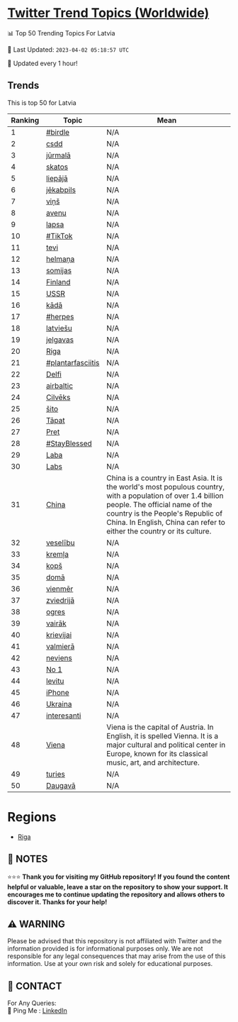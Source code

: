 [Twitter Trend Topics (Worldwide)](https://github.com/ErcinDedeoglu/Twitter-Trend-Topics)
==========


📊 Top 50 Trending Topics For Latvia

📆 Last Updated: `2023-04-02 05:18:57 UTC`

🔧 Updated every 1 hour!


## Trends

This is top 50 for Latvia

| Ranking | Topic | Mean |
| ------- | ------------ | ------------ |
| 1 | [#birdle](http://twitter.com/search?q=%23birdle) | N/A |
| 2 | [csdd](http://twitter.com/search?q=csdd) | N/A |
| 3 | [jūrmalā](http://twitter.com/search?q=j%c5%abrmal%c4%81) | N/A |
| 4 | [skatos](http://twitter.com/search?q=skatos) | N/A |
| 5 | [liepājā](http://twitter.com/search?q=liep%c4%81j%c4%81) | N/A |
| 6 | [jēkabpils](http://twitter.com/search?q=j%c4%93kabpils) | N/A |
| 7 | [viņš](http://twitter.com/search?q=vi%c5%86%c5%a1) | N/A |
| 8 | [avenu](http://twitter.com/search?q=avenu) | N/A |
| 9 | [lapsa](http://twitter.com/search?q=lapsa) | N/A |
| 10 | [#TikTok](http://twitter.com/search?q=%23TikTok) | N/A |
| 11 | [tevi](http://twitter.com/search?q=tevi) | N/A |
| 12 | [helmaņa](http://twitter.com/search?q=helma%c5%86a) | N/A |
| 13 | [somijas](http://twitter.com/search?q=somijas) | N/A |
| 14 | [Finland](http://twitter.com/search?q=Finland) | N/A |
| 15 | [USSR](http://twitter.com/search?q=USSR) | N/A |
| 16 | [kādā](http://twitter.com/search?q=k%c4%81d%c4%81) | N/A |
| 17 | [#herpes](http://twitter.com/search?q=%23herpes) | N/A |
| 18 | [latviešu](http://twitter.com/search?q=latvie%c5%a1u) | N/A |
| 19 | [jelgavas](http://twitter.com/search?q=jelgavas) | N/A |
| 20 | [Riga](http://twitter.com/search?q=Riga) | N/A |
| 21 | [#plantarfasciitis](http://twitter.com/search?q=%23plantarfasciitis) | N/A |
| 22 | [Delfi](http://twitter.com/search?q=Delfi) | N/A |
| 23 | [airbaltic](http://twitter.com/search?q=airbaltic) | N/A |
| 24 | [Cilvēks](http://twitter.com/search?q=Cilv%c4%93ks) | N/A |
| 25 | [šito](http://twitter.com/search?q=%c5%a1ito) | N/A |
| 26 | [Tāpat](http://twitter.com/search?q=T%c4%81pat) | N/A |
| 27 | [Pret](http://twitter.com/search?q=Pret) | N/A |
| 28 | [#StayBlessed](http://twitter.com/search?q=%23StayBlessed) | N/A |
| 29 | [Laba](http://twitter.com/search?q=Laba) | N/A |
| 30 | [Labs](http://twitter.com/search?q=Labs) | N/A |
| 31 | [China](http://twitter.com/search?q=China) | China is a country in East Asia. It is the world's most populous country, with a population of over 1.4 billion people. The official name of the country is the People's Republic of China. In English, China can refer to either the country or its culture. |
| 32 | [veselību](http://twitter.com/search?q=vesel%c4%abbu) | N/A |
| 33 | [kremļa](http://twitter.com/search?q=krem%c4%bca) | N/A |
| 34 | [kopš](http://twitter.com/search?q=kop%c5%a1) | N/A |
| 35 | [domā](http://twitter.com/search?q=dom%c4%81) | N/A |
| 36 | [vienmēr](http://twitter.com/search?q=vienm%c4%93r) | N/A |
| 37 | [zviedrijā](http://twitter.com/search?q=zviedrij%c4%81) | N/A |
| 38 | [ogres](http://twitter.com/search?q=ogres) | N/A |
| 39 | [vairāk](http://twitter.com/search?q=vair%c4%81k) | N/A |
| 40 | [krievijai](http://twitter.com/search?q=krievijai) | N/A |
| 41 | [valmierā](http://twitter.com/search?q=valmier%c4%81) | N/A |
| 42 | [neviens](http://twitter.com/search?q=neviens) | N/A |
| 43 | [No 1](http://twitter.com/search?q=No+1) | N/A |
| 44 | [levitu](http://twitter.com/search?q=levitu) | N/A |
| 45 | [iPhone](http://twitter.com/search?q=iPhone) | N/A |
| 46 | [Ukraina](http://twitter.com/search?q=Ukraina) | N/A |
| 47 | [interesanti](http://twitter.com/search?q=interesanti) | N/A |
| 48 | [Viena](http://twitter.com/search?q=Viena) | Viena is the capital of Austria. In English, it is spelled Vienna. It is a major cultural and political center in Europe, known for its classical music, art, and architecture. |
| 49 | [turies](http://twitter.com/search?q=turies) | N/A |
| 50 | [Daugavā](http://twitter.com/search?q=Daugav%c4%81) | N/A |



# Regions

* [Riga](</Latvia/Riga.md>)



## 📝 NOTES

⭐⭐⭐ **Thank you for visiting my GitHub repository! If you found the content helpful or valuable, leave a star on the repository to show your support. It encourages me to continue updating the repository and allows others to discover it. Thanks for your help!**


## ⚠️ WARNING

Please be advised that this repository is not affiliated with Twitter and the information provided is for informational purposes only. We are not responsible for any legal consequences that may arise from the use of this information. Use at your own risk and solely for educational purposes.


## 📨 CONTACT

 For Any Queries:  
            🏓 Ping Me : [LinkedIn](https://www.linkedin.com/in/ercindedeoglu/)

